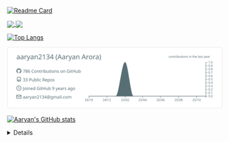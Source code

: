 [![Readme Card](https://github-readme-stats.vercel.app/api/pin/?username=aaryan2134&repo=proctorLy)](https://github.com/anuraghazra/github-readme-stats)
<!---
To pin a repository on the readme using this
change repo to name of repo you want to show
https://github.com/anuraghazra/github-readme-stats
--->

<!---To stack images together--->
<a href="https://github.com/anuraghazra/github-readme-stats">
  <img align="center" src="https://github-readme-stats.vercel.app/api/pin/?username=anuraghazra&repo=github-readme-stats" />
</a>
<a href="https://github.com/anuraghazra/convoychat">
  <img align="center" src="https://github-readme-stats.vercel.app/api/pin/?username=anuraghazra&repo=convoychat" />
</a>

[![Top Langs](https://github-readme-stats.vercel.app/api/top-langs/?username=aaryan2134&layout=compact)](https://github.com/anuraghazra/github-readme-stats)

![](https://raw.githubusercontent.com/aaryan2134/aaryan2134/master/profile-summary-card-output/default/0-profile-details.svg)

  [![Aaryan's GitHub stats](https://github-readme-stats.vercel.app/api?username=aaryan2134&show_icons=true&theme=dark&include_all_commits=true)](https://github.com/anuraghazra/github-readme-stats)
<!---
Theme options
dark, radical, merko, gruvbox, tokyonight, onedark, cobalt, synthwave, highcontrast, dracula
https://github.com/anuraghazra/github-readme-stats
--->

<details> 
<a href="https://github.com/DenverCoder1/Simple-View-Counter">
    <img alt="views" title="GitHub profile views" src="https://freshidea.com/jonah/app/DenverCoder1-profile-views"/></a>